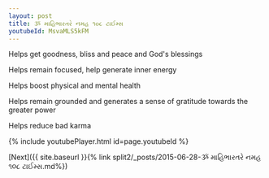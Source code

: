 ```yaml
---
layout: post
title: ૐ માહિભારતરે નમહ ૧૦૮ ટાઈમ્સ
youtubeId: MsvaMLS5kFM
---
```

 
 
Helps get goodness, bliss and peace and God's blessings
 
Helps remain focused, help generate inner energy 
 
Helps boost physical and mental health 
 
Helps remain grounded and generates a sense of gratitude towards the greater power 
 
Helps reduce bad karma
 
 
 
 


{% include youtubePlayer.html id=page.youtubeId %}
 
[Next]({{ site.baseurl }}{% link  split2/_posts/2015-06-28-ૐ માહિભારતરે નમહ ૧૦૮ ટાઈમ્સ.md%})
 
